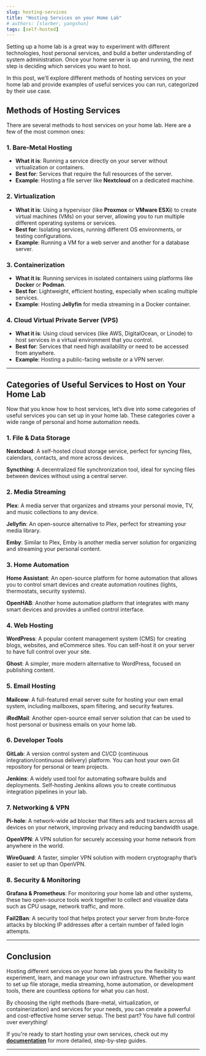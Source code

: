 ```yaml
---
slug: hosting-services
title: "Hosting Services on your Home Lab"
# authors: [slorber, yangshun]
tags: [self-hosted]
---
```


Setting up a home lab is a great way to experiment with different technologies, host personal services, and build a better understanding of system administration. Once your home server is up and running, the next step is deciding which services you want to host.
<!-- truncate -->
In this post, we’ll explore different methods of hosting services on your home lab and provide examples of useful services you can run, categorized by their use case.

## Methods of Hosting Services

There are several methods to host services on your home lab. Here are a few of the most common ones:

### 1. **Bare-Metal Hosting**
   - **What it is**: Running a service directly on your server without virtualization or containers.
   - **Best for**: Services that require the full resources of the server.
   - **Example**: Hosting a file server like **Nextcloud** on a dedicated machine.

### 2. **Virtualization**
   - **What it is**: Using a hypervisor (like **Proxmox** or **VMware ESXi**) to create virtual machines (VMs) on your server, allowing you to run multiple different operating systems or services.
   - **Best for**: Isolating services, running different OS environments, or testing configurations.
   - **Example**: Running a VM for a web server and another for a database server.

### 3. **Containerization**
   - **What it is**: Running services in isolated containers using platforms like **Docker** or **Podman**.
   - **Best for**: Lightweight, efficient hosting, especially when scaling multiple services.
   - **Example**: Hosting **Jellyfin** for media streaming in a Docker container.

### 4. **Cloud Virtual Private Server (VPS)**
   - **What it is**: Using cloud services (like AWS, DigitalOcean, or Linode) to host services in a virtual environment that you control.
   - **Best for**: Services that need high availability or need to be accessed from anywhere.
   - **Example**: Hosting a public-facing website or a VPN server.

---

## Categories of Useful Services to Host on Your Home Lab

Now that you know how to host services, let’s dive into some categories of useful services you can set up in your home lab. These categories cover a wide range of personal and home automation needs.

### 1. **File & Data Storage**

   **Nextcloud**: A self-hosted cloud storage service, perfect for syncing files, calendars, contacts, and more across devices.
   
   **Syncthing**: A decentralized file synchronization tool, ideal for syncing files between devices without using a central server.

### 2. **Media Streaming**

   **Plex**: A media server that organizes and streams your personal movie, TV, and music collections to any device.
   
   **Jellyfin**: An open-source alternative to Plex, perfect for streaming your media library.

   **Emby**: Similar to Plex, Emby is another media server solution for organizing and streaming your personal content.

### 3. **Home Automation**

   **Home Assistant**: An open-source platform for home automation that allows you to control smart devices and create automation routines (lights, thermostats, security systems).
   
   **OpenHAB**: Another home automation platform that integrates with many smart devices and provides a unified control interface.

### 4. **Web Hosting**

   **WordPress**: A popular content management system (CMS) for creating blogs, websites, and eCommerce sites. You can self-host it on your server to have full control over your site.
   
   **Ghost**: A simpler, more modern alternative to WordPress, focused on publishing content.

### 5. **Email Hosting**

   **Mailcow**: A full-featured email server suite for hosting your own email system, including mailboxes, spam filtering, and security features.
   
   **iRedMail**: Another open-source email server solution that can be used to host personal or business emails on your home lab.

### 6. **Developer Tools**

   **GitLab**: A version control system and CI/CD (continuous integration/continuous delivery) platform. You can host your own Git repository for personal or team projects.
   
   **Jenkins**: A widely used tool for automating software builds and deployments. Self-hosting Jenkins allows you to create continuous integration pipelines in your lab.

### 7. **Networking & VPN**

   **Pi-hole**: A network-wide ad blocker that filters ads and trackers across all devices on your network, improving privacy and reducing bandwidth usage.
   
   **OpenVPN**: A VPN solution for securely accessing your home network from anywhere in the world.
   
   **WireGuard**: A faster, simpler VPN solution with modern cryptography that’s easier to set up than OpenVPN.

### 8. **Security & Monitoring**

   **Grafana & Prometheus**: For monitoring your home lab and other systems, these two open-source tools work together to collect and visualize data such as CPU usage, network traffic, and more.
   
   **Fail2Ban**: A security tool that helps protect your server from brute-force attacks by blocking IP addresses after a certain number of failed login attempts.

---

## Conclusion

Hosting different services on your home lab gives you the flexibility to experiment, learn, and manage your own infrastructure. Whether you want to set up file storage, media streaming, home automation, or development tools, there are countless options for what you can host.

By choosing the right methods (bare-metal, virtualization, or containerization) and services for your needs, you can create a powerful and cost-effective home server setup. The best part? You have full control over everything!

If you're ready to start hosting your own services, check out my **[documentation](link-to-your-documentation)** for more detailed, step-by-step guides.

---